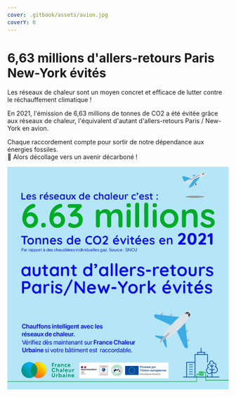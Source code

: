 ```yaml
---
cover: .gitbook/assets/avion.jpg
coverY: 0
---
```


# 6,63 millions d'allers-retours Paris New-York évités

Les réseaux de chaleur sont un moyen concret et efficace de lutter contre le réchauffement climatique !

En 2021, l'émission de 6,63 millions de tonnes de CO2 a été évitée grâce aux réseaux de chaleur, l'équivalent d'autant d'allers-retours Paris / New-York en avion.

Chaque raccordement compte pour sortir de notre dépendance aux énergies fossiles.\
🛫 Alors décollage vers un avenir décarboné !

![](.gitbook/assets/663.jpg)
